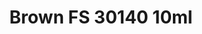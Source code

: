 ---
layout: product
title: "Brown FS 30140 10ml"
price: "330" 
desc: "Acrylic Laquer 10mL"
img_path: "/assets/img/RC224.webp"
brand: "AK "
available: false
special_offer: false
new: false
soon: false
cat: "020000"
subcat: "020200"
subsubcat: "020201"
sifra: "RC224"
popular: false
spec: false
---